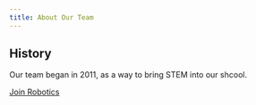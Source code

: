 ```yaml
---
title: About Our Team
---
```

## History

Our team began in 2011, as a way to bring STEM into our shcool.

[Join Robotics](/get-involved)